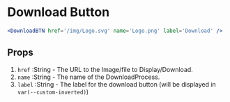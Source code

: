 # Download Button

```jsx title='index.mdx'  showLineNumbers
<DownloadBTN href='/img/Logo.svg' name='Logo.png' label='Download' />
```

## Props

1. `href` :String - The URL to the Image/file to Display/Download.
2. `name` :String - The name of the DownloadProcess.
3. `label` :String - The label for the download button (will be displayed in  `var(--custom-inverted)`)


<!-- TODO: Make the download button more customizable ZB.backgroundColor -->
